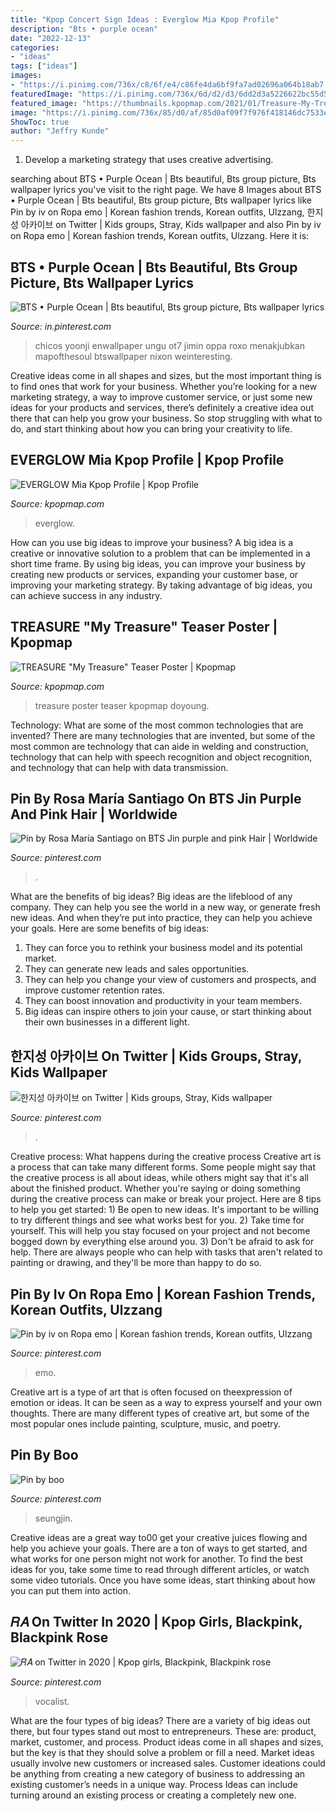```yaml
---
title: "Kpop Concert Sign Ideas : Everglow Mia Kpop Profile"
description: "Bts • purple ocean"
date: "2022-12-13"
categories:
- "ideas"
tags: ["ideas"]
images:
- "https://i.pinimg.com/736x/c8/6f/e4/c86fe4da6bf9fa7ad02696a064b18ab7.jpg"
featuredImage: "https://i.pinimg.com/736x/6d/d2/d3/6dd2d3a5226622bc55d563e358f79194.jpg"
featured_image: "https://thumbnails.kpopmap.com/2021/01/Treasure-My-Treasure-Lyric-Poster-DoYoung-960.jpg"
image: "https://i.pinimg.com/736x/85/d0/af/85d0af09f7f976f418146dc7533ec462.jpg"
ShowToc: true
author: "Jeffry Kunde"
---
```



1. Develop a marketing strategy that uses creative advertising.

	

		
searching about BTS • Purple Ocean | Bts beautiful, Bts group picture, Bts wallpaper lyrics you've visit to the right page. We have 8 Images about BTS • Purple Ocean | Bts beautiful, Bts group picture, Bts wallpaper lyrics like Pin by iv on Ropa emo | Korean fashion trends, Korean outfits, Ulzzang, 한지성 아카이브 on Twitter | Kids groups, Stray, Kids wallpaper and also Pin by iv on Ropa emo | Korean fashion trends, Korean outfits, Ulzzang. Here it is:
		
    
## BTS • Purple Ocean | Bts Beautiful, Bts Group Picture, Bts Wallpaper Lyrics

<img loading=lazy src="https://i.pinimg.com/736x/b5/86/fa/b586fab57df542a34f88099659721cca.jpg" onerror="this.onerror=null;this.src='https://tse4.mm.bing.net/th?id=OIP.6EblI7CkjQkDWDEQX1bRtgHaQA&amp;pid=15.1';" alt="BTS • Purple Ocean | Bts beautiful, Bts group picture, Bts wallpaper lyrics">

_Source: in.pinterest.com_

>chicos yoonji enwallpaper ungu ot7 jimin oppa roxo menakjubkan mapofthesoul btswallpaper nixon weinteresting. 

	

Creative ideas come in all shapes and sizes, but the most important thing is to find ones that work for your business. Whether you’re looking for a new marketing strategy, a way to improve customer service, or just some new ideas for your products and services, there’s definitely a creative idea out there that can help you grow your business. So stop struggling with what to do, and start thinking about how you can bring your creativity to life.

    
## EVERGLOW Mia Kpop Profile | Kpop Profile

<img loading=lazy src="https://image.kpopmap.com/2019/03/EVERGLOW-Debut-Profile-Mia.jpg" onerror="this.onerror=null;this.src='https://tse4.mm.bing.net/th?id=OIP.gBA7Flz9T5_U-pXjAle5HgHaHa&amp;pid=15.1';" alt="EVERGLOW Mia Kpop Profile | Kpop Profile">

_Source: kpopmap.com_

>everglow. 

	

How can you use big ideas to improve your business?
A big idea is a creative or innovative solution to a problem that can be implemented in a short time frame. By using big ideas, you can improve your business by creating new products or services, expanding your customer base, or improving your marketing strategy. By taking advantage of big ideas, you can achieve success in any industry.

    
## TREASURE &quot;My Treasure&quot; Teaser Poster | Kpopmap

<img loading=lazy src="https://thumbnails.kpopmap.com/2021/01/Treasure-My-Treasure-Lyric-Poster-DoYoung-960.jpg" onerror="this.onerror=null;this.src='https://tse2.mm.bing.net/th?id=OIP.yK9czz5Kr_LF66FP67UINQHaLH&amp;pid=15.1';" alt="TREASURE &quot;My Treasure&quot; Teaser Poster | Kpopmap">

_Source: kpopmap.com_

>treasure poster teaser kpopmap doyoung. 

	

Technology: What are some of the most common technologies that are invented?
There are many technologies that are invented, but some of the most common are technology that can aide in welding and construction, technology that can help with speech recognition and object recognition, and technology that can help with data transmission.

    
## Pin By Rosa María Santiago On BTS Jin Purple And Pink Hair | Worldwide

<img loading=lazy src="https://i.pinimg.com/736x/83/90/b6/8390b667828e8683f5a3745d8bd890b8.jpg" onerror="this.onerror=null;this.src='https://tse4.mm.bing.net/th?id=OIP.CUnVKUMt73lB_jPTrzNbvAHaLP&amp;pid=15.1';" alt="Pin by Rosa María Santiago on BTS Jin purple and pink Hair | Worldwide">

_Source: pinterest.com_

>. 

	

What are the benefits of big ideas?
Big ideas are the lifeblood of any company. They can help you see the world in a new way, or generate fresh new ideas. And when they’re put into practice, they can help you achieve your goals. Here are some benefits of big ideas: 
1. They can force you to rethink your business model and its potential market.
2. They can generate new leads and sales opportunities.
3. They can help you change your view of customers and prospects, and improve customer retention rates. 
4. They can boost innovation and productivity in your team members. 
5. Big ideas can inspire others to join your cause, or start thinking about their own businesses in a different light. 

    
## 한지성 아카이브 On Twitter | Kids Groups, Stray, Kids Wallpaper

<img loading=lazy src="https://i.pinimg.com/736x/c8/6f/e4/c86fe4da6bf9fa7ad02696a064b18ab7.jpg" onerror="this.onerror=null;this.src='https://tse4.mm.bing.net/th?id=OIP.Z3yZR2wQaFyQshK50q1GHwHaEK&amp;pid=15.1';" alt="한지성 아카이브 on Twitter | Kids groups, Stray, Kids wallpaper">

_Source: pinterest.com_

>. 

	

Creative process: What happens during the creative process
Creative art is a process that can take many different forms. Some people might say that the creative process is all about ideas, while others might say that it's all about the finished product. Whether you're saying or doing something during the creative process can make or break your project. Here are 8 tips to help you get started: 1) Be open to new ideas. It's important to be willing to try different things and see what works best for you. 2) Take time for yourself. This will help you stay focused on your project and not become bogged down by everything else around you. 3) Don't be afraid to ask for help. There are always people who can help with tasks that aren't related to painting or drawing, and they'll be more than happy to do so.

    
## Pin By Iv On Ropa Emo | Korean Fashion Trends, Korean Outfits, Ulzzang

<img loading=lazy src="https://i.pinimg.com/736x/6d/d2/d3/6dd2d3a5226622bc55d563e358f79194.jpg" onerror="this.onerror=null;this.src='https://tse4.mm.bing.net/th?id=OIP.8ZZuFzwFDk6miBVQqaMfzQHaJ4&amp;pid=15.1';" alt="Pin by iv on Ropa emo | Korean fashion trends, Korean outfits, Ulzzang">

_Source: pinterest.com_

>emo. 

	

Creative art is a type of art that is often focused on theexpression of emotion or ideas. It can be seen as a way to express yourself and your own thoughts. There are many different types of creative art, but some of the most popular ones include painting, sculpture, music, and poetry.

    
## Pin By Boo

<img loading=lazy src="https://i.pinimg.com/736x/f1/f3/07/f1f3077f8a892c4c7a4a60a88ba84342.jpg" onerror="this.onerror=null;this.src='https://tse1.mm.bing.net/th?id=OIP.W-9wy8Fs0ljme4PBpE8NuwHaKR&amp;pid=15.1';" alt="Pin by boo">

_Source: pinterest.com_

>seungjin. 

	

Creative ideas are a great way to00 get your creative juices flowing and help you achieve your goals. There are a ton of ways to get started, and what works for one person might not work for another. To find the best ideas for you, take some time to read through different articles, or watch some video tutorials. Once you have some ideas, start thinking about how you can put them into action.

    
## 𝑅𝐴 On Twitter In 2020 | Kpop Girls, Blackpink, Blackpink Rose

<img loading=lazy src="https://i.pinimg.com/736x/85/d0/af/85d0af09f7f976f418146dc7533ec462.jpg" onerror="this.onerror=null;this.src='https://tse3.mm.bing.net/th?id=OIP.HHblocUwQjWoE1Lu7v3_zwHaLI&amp;pid=15.1';" alt="𝑅𝐴 on Twitter in 2020 | Kpop girls, Blackpink, Blackpink rose">

_Source: pinterest.com_

>vocalist. 

	

What are the four types of big ideas?
There are a variety of big ideas out there, but four types stand out most to entrepreneurs. These are: product, market, customer, and process. Product ideas come in all shapes and sizes, but the key is that they should solve a problem or fill a need. Market ideas usually involve new customers or increased sales. Customer ideations could be anything from creating a new category of business to addressing an existing customer’s needs in a unique way. Process Ideas can include turning around an existing process or creating a completely new one.

